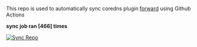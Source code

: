 This repo is used to automatically sync coredns plugin [forward](https://github.com/QZLin/forward) using Github Actions

**sync job ran [466] times**

[![Sync Repo](https://github.com/QZLin/coredns-extract/actions/workflows/sync.yaml/badge.svg)](https://github.com/QZLin/coredns-extract/actions/workflows/sync.yaml)
